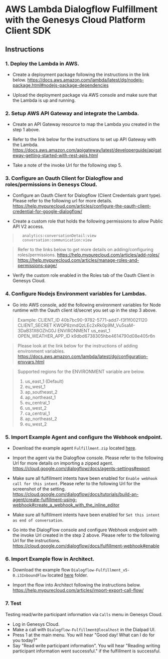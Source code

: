 # AWS Lambda Dialogflow Fulfillment with the Genesys Cloud Platform Client SDK

## Instructions

### 1. Deploy the Lambda in AWS.

- Create a deployment package following the instructions in the link below.
https://docs.aws.amazon.com/lambda/latest/dg/nodejs-package.html#nodejs-package-dependencies

- Upload the deployment package via AWS console and make sure that the Lambda is up and running.

### 2. Setup AWS API Gateway and integrate the Lambda.

- Create an API Gateway resource to map the Lambda you created in the step 1 above.

- Refer to the link below for the instructions to set up API Gateway with the Lambda.
  https://docs.aws.amazon.com/apigateway/latest/developerguide/apigateway-getting-started-with-rest-apis.html

- Take a note of the invoke Url for the following step 5.

### 3. Configure an Oauth Client for Dialogflow and roles/permissions in Genesys Cloud.

- Configure an Oauth Client for Dialogflow (Client Credentials grant type).
Please refer to the following url for more details.
https://help.mypurecloud.com/articles/configure-the-oauth-client-credential-for-google-dialogflow/

- Create a custom role that holds the following permissions to allow Public API V2 access.
 >       analytics:conversationDetail:view
 >       conversation:communication:view

 >  Refer to the links below to get more details on adding/configuring roles/permissions.
 >  https://help.mypurecloud.com/articles/add-roles/
 >  https://help.mypurecloud.com/articles/manage-roles-and-permissions-page/

- Verify the custom role enabled in the Roles tab of the Oauth Client in Genesys Cloud.

### 4. Configure Nodejs Environment variables for Lambdas.

- Go into AWS console, add the following environment variables for Node runtime with the Oauth client id/secret you set up in the step 3 above.
 >  Example:
 >       CLIENT_ID             40b7bc90-9782-5771-add7-f3f1f0021120
 >       CLIENT_SECRET         KWQP8zmdQzLEc2xRk0p9M_Vu5saM-3DaB31X6OZhG0J
 >       ENVIRONMENT           us_east_1
 >       OPEN_WEATHER_APP_ID   k9dbd6738305hbe4614790d08e405r6n

 >  Please look at the link below for the instructions of adding environment variables.
 >  https://docs.aws.amazon.com/lambda/latest/dg/configuration-envvars.html

 >  Supported regions for the ENVIRONMENT variable are below.
 >  1. us_east_1 (Default)
 >  2. eu_west_1
 >  3. ap_southeast_2
 >  4. ap_northeast_1
 >  5. eu_central_1
 >  6. us_west_2
 >  7. ca_central_1
 >  8. ap_northeast_2
 >  9. eu_west_2

### 5. Import Example Agent and configure the Webhook endpoint.

- Download the example agent `Fulfillment.zip` located [here](./resources/Fulfillment.zip).

- Import the agent via the Dialogflow console.
Please refer to the following Url for more details on importing a zipped agent.
https://cloud.google.com/dialogflow/docs/agents-settings#export

- Make sure all fulfillment intents have been enabled for `Enable webhook call for this intent`.
Please refer to the following Url for the screenshot of the setting.
https://cloud.google.com/dialogflow/docs/tutorials/build-an-agent/create-fulfillment-using-webhook#create_a_webhook_with_the_inline_editor

- Make sure all fulfillment intents have been enabled for `Set this intent as end of conversation`.

- Go into the DialogFlow console and configure Webhook endpoint with the invoke Url created in the step 2 above.
Please refer to the following Url for the instructions.
https://cloud.google.com/dialogflow/docs/fulfillment-webhook#enable

### 6. Import Example flow in Architect.

- Download the example flow `Dialogflow-Fulfillment_v5-0.i3InboundFlow` located [here](./resources/Dialogflow-Fulfillment_v5-0.i3InboundFlow) folder.

- Import the flow into Architect following the instructions below.
https://help.mypurecloud.com/articles/import-export-call-flow/

### 7. Test
  Testing read/write participant information via `Calls` menu in Genesys Cloud.

- Log in Genesys Cloud.
- Make a call with `Dialogflow-Fulfillment@localhost` in the Dialpad UI.
- Press 1 at the main menu. You will hear "Good day! What can I do for you today?"
- Say "Read write participant information".
  You will hear "Reading writing participant information went successful." if the fulfillment is successful.
